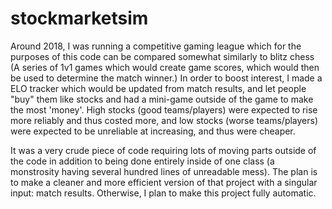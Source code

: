 # stockmarketsim

Around 2018, I was running a competitive gaming league which for the purposes of this code can be compared somewhat similarly to blitz chess (A series of 1v1 games which would create game scores, which would then be used to determine the match winner.) In order to boost interest, I made a ELO tracker which would be updated from match results, and let people "buy" them like stocks and had a mini-game outside of the game to make the most 'money'. High stocks (good teams/players) were expected to rise more reliably and thus costed more, and low stocks (worse teams/players) were expected to be unreliable at increasing, and thus were cheaper.

It was a very crude piece of code requiring lots of moving parts outside of the code in addition to being done entirely inside of one class (a monstrosity having several hundred lines of unreadable mess). The plan is to make a cleaner and more efficient version of that project with a singular input: match results. Otherwise, I plan to make this project fully automatic.

